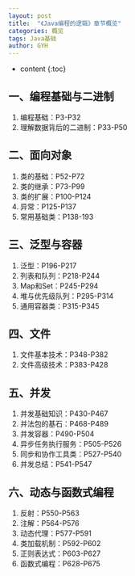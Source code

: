 ```yaml
---
layout: post
title:  "《Java编程的逻辑》章节概览"
categories: 概览
tags: Java基础
author: GYH
---
```


* content
{:toc}
## 一、编程基础与二进制

1. 编程基础：P3-P32
2. 理解数据背后的二进制：P33-P50

## 二、面向对象

1. 类的基础：P52-P72
2. 类的继承：P73-P99
3. 类的扩展：P100-P124
4. 异常：P125-P137
5. 常用基础类：P138-193

## 三、泛型与容器

1. 泛型：P196-P217
2. 列表和队列：P218-P244
3. Map和Set：P245-P294
4. 堆与优先级队列：P295-P314
5. 通用容器类：P315-P345

## 四、文件

1. 文件基本技术：P348-P382
2. 文件高级技术：P383-P428

## 五、并发

1. 并发基础知识：P430-P467
2. 并法包的基石：P468-P489
3. 并发容器：P490-P504
4. 异步任务执行服务：P505-P526
5. 同步和协作工具类：P527-P540
6. 并发总结：P541-P547

## 六、动态与函数式编程

1. 反射：P550-P563
2. 注解：P564-P576
3. 动态代理：P577-P591
4. 类加载机制：P592-P602
5. 正则表达式：P603-P627
6. 函数式编程：P628-P675